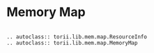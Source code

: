 # Memory Map

```{eval-rst}

.. autoclass:: torii.lib.mem.map.ResourceInfo
.. autoclass:: torii.lib.mem.map.MemoryMap

```
